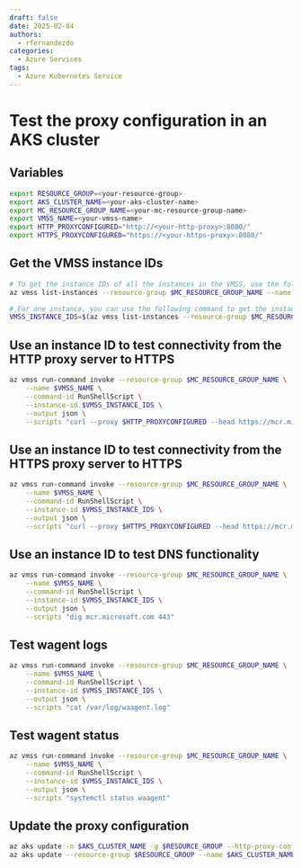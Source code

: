 ```yaml
---
draft: false
date: 2025-02-04
authors:
  - rfernandezdo
categories:
  - Azure Services
tags:
  - Azure Kubernetes Service
---
```

# Test the proxy configuration in an AKS cluster

## Variables

```bash
export RESOURCE_GROUP=<your-resource-group>
export AKS_CLUSTER_NAME=<your-aks-cluster-name>
export MC_RESOURCE_GROUP_NAME=<your-mc-resource-group-name>
export VMSS_NAME=<your-vmss-name>
export HTTP_PROXYCONFIGURED="http://<your-http-proxy>:8080/"
export HTTPS_PROXYCONFIGURED="https://<your-https-proxy>:8080/"
```

## Get the VMSS instance IDs

```bash
# To get the instance IDs of all the instances in the VMSS, use the following command:
az vmss list-instances --resource-group $MC_RESOURCE_GROUP_NAME --name $VMSS_NAME --output table --query "[].instanceId"

# For one instance, you can use the following command to get the instance ID:
VMSS_INSTANCE_IDS=$(az vmss list-instances --resource-group $MC_RESOURCE_GROUP_NAME --name $VMSS_NAME --output table --query "[].instanceId" | tail -1)
```

## Use an instance ID to test connectivity from the HTTP proxy server to HTTPS

```bash
az vmss run-command invoke --resource-group $MC_RESOURCE_GROUP_NAME \
    --name $VMSS_NAME \
    --command-id RunShellScript \
    --instance-id $VMSS_INSTANCE_IDS \
    --output json \
    --scripts "curl --proxy $HTTP_PROXYCONFIGURED --head https://mcr.microsoft.com"
```

## Use an instance ID to test connectivity from the HTTPS proxy server to HTTPS

```bash
az vmss run-command invoke --resource-group $MC_RESOURCE_GROUP_NAME \
    --name $VMSS_NAME \
    --command-id RunShellScript \
    --instance-id $VMSS_INSTANCE_IDS \
    --output json \
    --scripts "curl --proxy $HTTPS_PROXYCONFIGURED --head https://mcr.microsoft.com"
```

## Use an instance ID to test DNS functionality

```bash
az vmss run-command invoke --resource-group $MC_RESOURCE_GROUP_NAME \
    --name $VMSS_NAME \
    --command-id RunShellScript \
    --instance-id $VMSS_INSTANCE_IDS \
    --output json \
    --scripts "dig mcr.microsoft.com 443"
```

## Test wagent logs

```bash
az vmss run-command invoke --resource-group $MC_RESOURCE_GROUP_NAME \
    --name $VMSS_NAME \
    --command-id RunShellScript \
    --instance-id $VMSS_INSTANCE_IDS \
    --output json \
    --scripts "cat /var/log/waagent.log"
```

## Test wagent status

```bash
az vmss run-command invoke --resource-group $MC_RESOURCE_GROUP_NAME \
    --name $VMSS_NAME \
    --command-id RunShellScript \
    --instance-id $VMSS_INSTANCE_IDS \
    --output json \
    --scripts "systemctl status waagent"
```

## Update the proxy configuration

```bash
az aks update -n $AKS_CLUSTER_NAME -g $RESOURCE_GROUP --http-proxy-config aks-proxy-config.json
az aks update --resource-group $RESOURCE_GROUP --name $AKS_CLUSTER_NAME --http-proxy-config aks-proxy-config.json
```